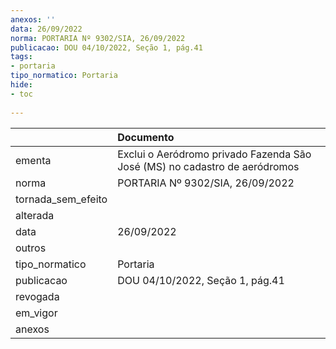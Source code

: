 ```yaml
---
anexos: ''
data: 26/09/2022
norma: PORTARIA Nº 9302/SIA, 26/09/2022
publicacao: DOU 04/10/2022, Seção 1, pág.41
tags:
- portaria
tipo_normatico: Portaria
hide: 
- toc 
 
---
```


|                    | Documento                                                                  |
|:-------------------|:---------------------------------------------------------------------------|
| ementa             | Exclui o Aeródromo privado Fazenda São José (MS) no cadastro de aeródromos |
| norma              | PORTARIA Nº 9302/SIA, 26/09/2022                                           |
| tornada_sem_efeito |                                                                            |
| alterada           |                                                                            |
| data               | 26/09/2022                                                                 |
| outros             |                                                                            |
| tipo_normatico     | Portaria                                                                   |
| publicacao         | DOU 04/10/2022, Seção 1, pág.41                                            |
| revogada           |                                                                            |
| em_vigor           |                                                                            |
| anexos             |                                                                            |